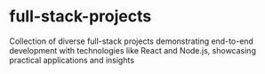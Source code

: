 # full-stack-projects
Collection of diverse full-stack projects demonstrating end-to-end development with technologies like React and Node.js, showcasing practical applications and insights
